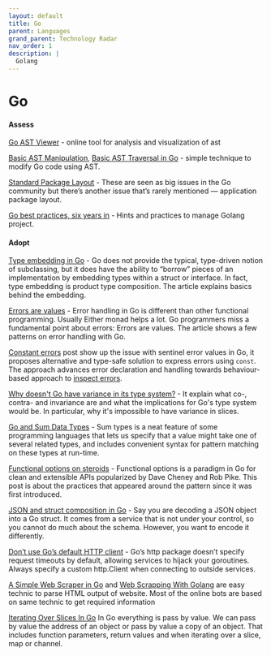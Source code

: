 ```yaml
---
layout: default
title: Go
parent: Languages
grand_parent: Technology Radar
nav_order: 1
description: |
  Golang
---
```


# Go

#### Assess

[Go AST Viewer](http://goast.yuroyoro.net) - online tool for analysis and visualization of ast

[Basic AST Manipulation](https://zupzup.org/ast-manipulation-go/), [Basic AST Traversal in Go](https://zupzup.org/go-ast-traversal/) - simple technique to modify Go code using AST.

[Standard Package Layout](https://medium.com/@benbjohnson/standard-package-layout-7cdbc8391fc1) - These are seen as big issues in the Go community but there’s another issue that’s rarely mentioned — application package layout.

[Go best practices, six years in](https://peter.bourgon.org/go-best-practices-2016/) - Hints and practices to manage Golang project.


#### Adopt

[Type embedding in Go](https://travix.io/type-embedding-in-go-ba40dd4264df) - Go does not provide the typical, type-driven notion of subclassing, but it does have the ability to “borrow” pieces of an implementation by embedding types within a struct or interface. In fact, type embedding is product type composition. The article explains basics behind the embedding.

[Errors are values](https://blog.golang.org/errors-are-values) - Error handling in Go is different than other functional programming. Usually Either monad helps a lot. Go programmers miss a fundamental point about errors: Errors are values. The article shows a few patterns on error handling with Go.

[Constant errors](https://dave.cheney.net/2016/04/07/constant-errors) post show up the issue with sentinel error values in Go, it proposes alternative and type-safe solution to express errors using `const`. The approach advances error declaration and handling towards behaviour-based approach to [inspect errors](https://dave.cheney.net/2014/12/24/inspecting-errors). 

[Why doesn't Go have variance in its type system?](https://blog.merovius.de/2018/06/03/why-doesnt-go-have-variance-in.html) - It explain what co-, contra- and invariance are and what the implications for Go's type system would be. In particular, why it's impossible to have variance in slices.

[Go and Sum Data Types](https://eli.thegreenplace.net/2018/go-and-algebraic-data-types/) - Sum types is a neat feature of some programming languages that lets us specify that a value might take one of several related types, and includes convenient syntax for pattern matching on these types at run-time.

[Functional options on steroids](https://sagikazarmark.hu/blog/functional-options-on-steroids/) - Functional options is a paradigm in Go for clean and extensible APIs popularized by Dave Cheney and Rob Pike. This post is about the practices that appeared around the pattern since it was first introduced.

[JSON and struct composition in Go](https://attilaolah.eu/2014/09/10/json-and-struct-composition-in-go/) - Say you are decoding a JSON object into a Go struct. It comes from a service that is not under your control, so you cannot do much about the schema. However, you want to encode it differently.

[Don’t use Go’s default HTTP client](https://medium.com/@nate510/don-t-use-go-s-default-http-client-4804cb19f779) - Go’s http package doesn’t specify request timeouts by default, allowing services to hijack your goroutines. Always specify a custom http.Client when connecting to outside services.

[A Simple Web Scraper in Go](https://schier.co/blog/a-simple-web-scraper-in-go) and [Web Scrapping With Golang](https://ednsquare.com/story/web-scrapping-with-golang-------yvPXsw) are easy technic to parse HTML output of website. Most of the online bots are based on same technic to get required information

[Iterating Over Slices In Go](https://www.ardanlabs.com/blog/2013/09/iterating-over-slices-in-go.html) In Go everything is pass by value. We can pass by value the address of an object or pass by value a copy of an object. That includes function parameters, return values and when iterating over a slice, map or channel. 
